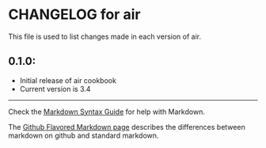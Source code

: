 # CHANGELOG for air

This file is used to list changes made in each version of air.

## 0.1.0:

* Initial release of air cookbook
* Current version is 3.4

- - - 
Check the [Markdown Syntax Guide](http://daringfireball.net/projects/markdown/syntax) for help with Markdown.

The [Github Flavored Markdown page](http://github.github.com/github-flavored-markdown/) describes the differences between markdown on github and standard markdown.
